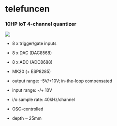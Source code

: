 # telefuncen

### 10HP IoT 4-channel quantizer

![](https://live.staticflickr.com/65535/48125280246_612401c9a4_h.jpg)

- 8 x trigger/gate inputs
- 8 x DAC (DAC8568)
- 8 x ADC (ADC8688)
- MK20 (+ ESP8285)

- output range: -5V/+10V; in-the-loop compensated
- input range: -/+ 10V
- i/o sample rate: 40kHz/channel
- OSC-controlled
- depth ~ 25mm